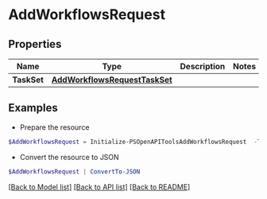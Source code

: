 # AddWorkflowsRequest
## Properties

Name | Type | Description | Notes
------------ | ------------- | ------------- | -------------
**TaskSet** | [**AddWorkflowsRequestTaskSet**](AddWorkflowsRequestTaskSet.md) |  | 

## Examples

- Prepare the resource
```powershell
$AddWorkflowsRequest = Initialize-PSOpenAPIToolsAddWorkflowsRequest  -TaskSet null
```

- Convert the resource to JSON
```powershell
$AddWorkflowsRequest | ConvertTo-JSON
```

[[Back to Model list]](../README.md#documentation-for-models) [[Back to API list]](../README.md#documentation-for-api-endpoints) [[Back to README]](../README.md)

